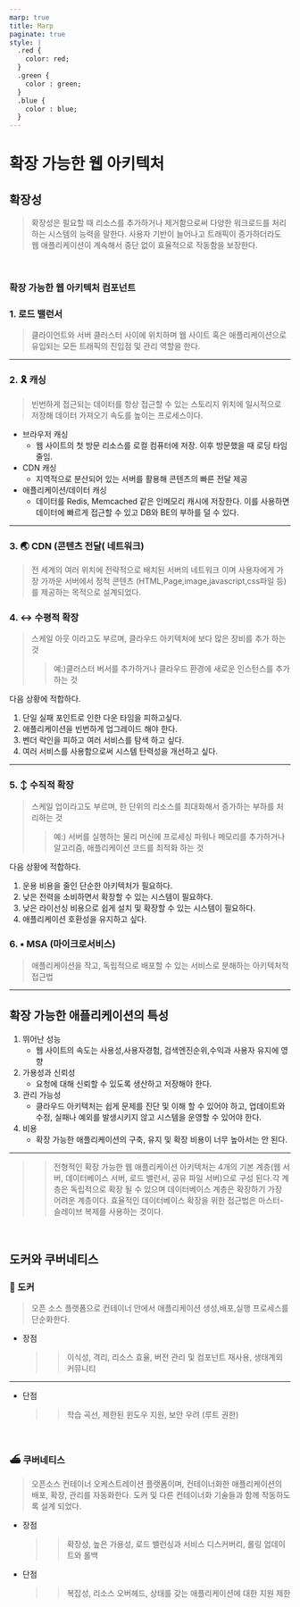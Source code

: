 ```yaml
---
marp: true
title: Marp
paginate: true
style: |
  .red {
    color: red;
  }
  .green {
    color : green;
  }
  .blue {
    color : blue;
  }
---
```


# 확장 가능한 웹 아키텍처

## 확장성

> 확장성은 필요할 때 리소스를 추가하거나 제거함으로써 다양한 워크로드를 처리하는 시스템의 능력을 말한다. 사용자 기반이 늘어나고 트래픽이 증가하더라도 웹 애플리케이션이 계속해서 중단 없이 효율적으로 작동함을 보장한다.

<br/>

### 확장 가능한 웹 아키텍처 컴포넌트

### 1. 로드 밸런서

> 클라이언트와 서버 클러스터 사이에 위치하며 웹 사이트 혹은 애플리케이션으로 유입되는 모든 트래픽의 진입점 및 관리 역할을 한다.

---

### 2. 🎗️ 캐싱

> 빈번하게 접근되는 데이터를 항상 접근할 수 있는 스토리지 위치에 일시적으로 저장해 데이터 가져오기 <span class='red'>속도를 높이는 프로세스</span>이다.

- <span class='green'>브라우저</span> 캐싱
  - 웹 사이트의 첫 방문 리소스를 로컬 컴퓨터에 저장. 이후 방문했을 때 로딩 타임 줄임.
- <span class='green'>CDN</span> 캐싱
  - 지역적으로 분산되어 있는 서버를 활용해 콘텐츠의 빠른 전달 제공
- <span class='green'>애플리케이션/데이터</span> 캐싱
  - 데이터를 Redis, Memcached 같은 인메모리 캐시에 저장한다. 이를 사용하면 데이터에 빠르게 접근할 수 있고 DB와 BE의 부하를 덜 수 있다.

---

### 3. 🌏 CDN (콘텐츠 전달( 네트워크)

> 전 세계의 여러 위치에 전략적으로 배치된 서버의 네트워크 이며 사용자에게 <span class='red'>가장 가까운 서버에서 정적 콘텐츠 (HTML,Page,image,javascript,css파일 등)를 제공</span>하는 목적으로 설계되었다.

### 4. ↔️ 수평적 확장

> 스케일 아웃 이라고도 부르며, 클라우드 아키텍처에 보다 많은 장비를 추가 하는 것
>
> > 예:)클러스터 버서를 추가하거나 클라우드 환경에 새로운 인스턴스를 추가 하는 것

다음 상황에 적합하다.

1. 단일 실패 포인트로 인한 다운 타임을 피하고싶다.
2. 애플리케이션을 빈번하게 업그레이드 해야 한다.
3. 벤더 락인을 피하고 여러 서비스를 탐색 하고 싶다.
4. 여러 서비스를 사용함으로써 시스템 탄력성을 개선하고 싶다.

---

### 5. ↕️ 수직적 확장

> 스케일 업이라고도 부르며, 한 단위의 리소스를 최대화해서 증가하는 부하를 처리하는 것
>
> > 예:) 서버를 실행하는 물리 머신에 프로세싱 파워나 메모리를 추가하거나 알고리즘, 애플리케이션 코드를 최적화 하는 것

다음 상황에 적합하다.

1. 운용 비용을 줄인 단순한 아키텍처가 필요하다.
2. 낮은 전력을 소비하면서 확장할 수 있는 시스템이 필요하다.
3. 낮은 라이선싱 비용으로 쉽게 설치 및 확장할 수 있는 시스템이 필요하다.
4. 애플리케이션 호환성을 유지하고 싶다.

### 6. ▪️ MSA (마이크로서비스)

> 애플리케이션을 <span class='red'>작고, 독립적으로 배포할 수 있는 서비스로 분해</span>하는 아키텍처적 접근법

---

## 확장 가능한 애플리케이션의 특성

1. 뛰어난 성능
   - 웹 사이트의 속도는 사용성,사용자경험, 검색엔진순위,수익과 사용자 유지에 영향
2. 가용성과 신뢰성
   - 요청에 대해 신뢰할 수 있도록 생산하고 저장해야 한다.
3. 관리 가능성
   - 클라우드 아키텍처는 쉽게 문제를 진단 및 이해 할 수 있어야 하고, 업데이트와 수정, 실패나 예외를 발생시키지 않고 시스템을 운영할 수 있어야 한다.
4. 비용
   - 확장 가능한 애플리케이션의 구축, 유지 및 확장 비용이 너무 높아서는 안 된다.

---

> > 전형적인 확장 가능한 웹 애플리케이션 아키텍처는 4개의 기본 계층(웹 서버, 데이터베이스 서버, 로드 밸런서, 공유 파일 서버)으로 구성 된다.각 계층은 독립적으로 확장 될 수 있으며 데이터베이스 계층은 확장하기 가장 어려운 계층이다. 효율적인 데이터베이스 확장을 위한 접근법은 마스터-슬레이브 복제를 사용하는 것이다.

<br>

## 도커와 쿠버네티스

### 🐳 도커

> 오픈 소스 플랫폼으로 컨테이너 안에서 애플리케이션 생성,배포,실행 프로세스를 단순화한다.

- 장점
  > > 이식성, 격리, 리소스 효율, 버전 관리 및 컴포넌트 재사용, 생태계외 커뮤니티

---

- 단점
  > > 학습 곡선, 제한된 윈도우 지원, 보안 우려 (루트 권한)

<br>

### ⛴️ 쿠버네티스

> 오픈소스 컨테이너 오케스트레이션 플랫폼이며, 컨테이너화한 애플리케이션의 배포, 확장, 관리를 자동화한다. 도커 및 다른 컨테이너화 기술들과 함께 작동하도록 설계 되었다.

- 장점
  > > 확장성, 높은 가용성, 로드 밸런싱과 서비스 디스커버리, 롤링 업데이트와 롤백
- 단점
  > > 복잡성, 리소스 오버헤드, 상태를 갖는 애플리케이션에 대한 지원 제한
